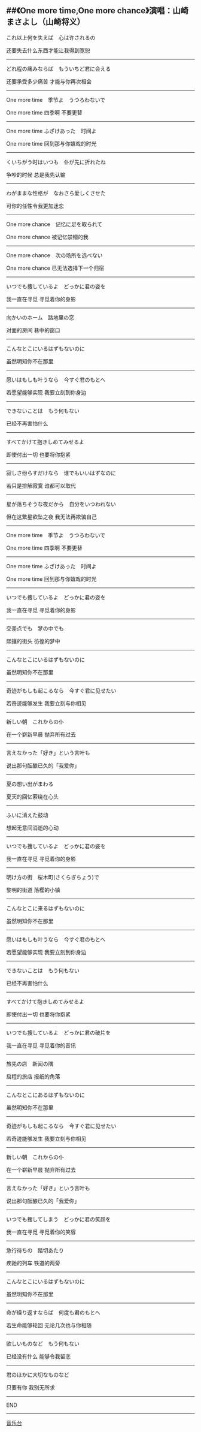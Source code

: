##《One more time,One more chance》演唱：山崎まさよし（山崎将义）
--------------------------------------------------------------

これ以上何を失えば　心は许されるの

还要失去什么东西才能让我得到宽恕

-----------

どれ程の痛みならば　もういちど君に会える

还要承受多少痛苦 才能与你再次相会

-----------

One more time　季节よ　うつろわないで

One more time 四季啊 不要更替

-----------

One more time ふざけあった　时间よ

One more time 回到那与你嬉戏的时光

-----------

くいちがう时はいつも　仆が先に折れたね

争吵的时候 总是我先认输

-----------

わがままな性格が　なおさら爱しくさせた

可你的任性令我更加迷恋

-----------

One more chance　记忆に足を取られて

One more chance 被记忆禁锢的我

-----------

One more chance　次の场所を选べない

One more chance 已无法选择下一个归宿

-----------

いつでも捜しているよ　どっかに君の姿を

我一直在寻觅 寻觅着你的身影

-----------

向かいのホーム　路地里の窓

对面的房间 巷中的窗口

-----------

こんなとこにいるはずもないのに

虽然明知你不在那里

-----------

愿いはもしも叶うなら　今すぐ君のもとへ

若愿望能够实现 我要立刻到你身边

-----------

できないことは　もう何もない

已经不再害怕什么

-----------

すべてかけて抱きしめてみせるよ

即使付出一切 也要将你抱紧

-----------

寂しさ纷らすだけなら　谁でもいいはずなのに

若只是排解寂寞 谁都可以取代

-----------

星が落ちそうな夜だから　自分をいつわれない

但在这繁星欲坠之夜 我无法再欺骗自己

-----------

One more time　季节よ　うつろわないで

One more time 四季啊 不要更替

-----------

One more time ふざけあった　时间よ

One more time 回到那与你嬉戏的时光

-----------

いつでも捜しているよ　どっかに君の姿を

我一直在寻觅 寻觅着你的身影

-----------

交差点でも　梦の中でも

熙攘的街头 彷徨的梦中

-----------

こんなとこにいるはずもないのに

虽然明知你不在那里

-----------

奇迹がもしも起こるなら　今すぐ君に见せたい

若奇迹能够发生 我要立刻与你相见

-----------

新しい朝　これからの仆

在一个崭新早晨 抛弃所有过去

-----------

言えなかった「好き」という言叶も

说出那句酝酿已久的「我爱你」

-----------

夏の想い出がまわる

夏天的回忆萦绕在心头

-----------

ふいに消えた鼓动

想起无意间消逝的心动

-----------

いつでも捜しているよ　どっかに君の姿を

我一直在寻觅 寻觅着你的身影

-----------

明け方の街　桜木町(さくらぎちょう)で

黎明的街道 落樱的小镇

-----------

こんなとこに来るはずもないのに

虽然明知你不在那里

-----------

愿いはもしも叶うなら　今すぐ君のもとへ

若愿望能够实现 我要立刻到你身边

-----------

できないことは　もう何もない

已经不再害怕什么

-----------

すべてかけて抱きしめてみせるよ

即使付出一切 也要将你抱紧

-----------

いつでも捜しているよ　どっかに君の破片を

我一直在寻觅 寻觅着你的音讯

-----------

旅先の店　新闻の隅

启程的旅店 报纸的角落

-----------

こんなとこにあるはずもないのに

虽然明知你不在那里

-----------

奇迹がもしも起こるなら　今すぐ君に见せたい

若奇迹能够发生 我要立刻与你相见

-----------

新しい朝　これからの仆

在一个崭新早晨 抛弃所有过去

-----------

言えなかった「好き」という言叶も

说出那句酝酿已久的「我爱你」

-----------

いつでも捜してしまう　どっかに君の笑颜を

我一直在寻觅 寻觅着你的笑容

-----------

急行待ちの　踏切あたり

疾驰的列车 铁道的两旁

-----------

こんなとこにいるはずもないのに

虽然明知你不在那里

-----------

命が缲り返すならば　何度も君のもとへ

若生命能够轮回 无论几次也与你相随

-----------

欲しいものなど　もう何もない

已经没有什么 能够令我留恋

-----------

君のほかに大切なものなど

只要有你 我别无所求

-----------

END

-----------

[音乐台](http://v.yinyuetai.com/video/52112)